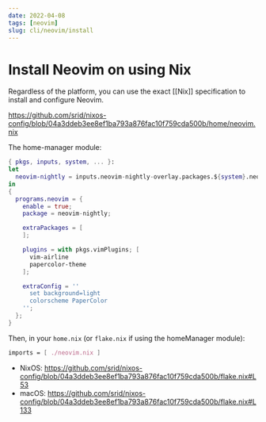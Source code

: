 ```yaml
---
date: 2022-04-08
tags: [neovim]
slug: cli/neovim/install
---
```


# Install Neovim on using Nix

Regardless of the platform, you can use the exact [[Nix]] specification to install and configure Neovim.

https://github.com/srid/nixos-config/blob/04a3ddeb3ee8ef1ba793a876fac10f759cda500b/home/neovim.nix

The home-manager module:

```nix
{ pkgs, inputs, system, ... }:
let
  neovim-nightly = inputs.neovim-nightly-overlay.packages.${system}.neovim;
in
{
  programs.neovim = {
    enable = true;
    package = neovim-nightly;

    extraPackages = [
    ];

    plugins = with pkgs.vimPlugins; [
      vim-airline
      papercolor-theme
    ];

    extraConfig = ''
      set background=light
      colorscheme PaperColor
    '';
  };
}
```

Then, in your `home.nix` (or `flake.nix` if using the homeManager module):

```nix
imports = [ ./neovim.nix ]
```

- NixOS: https://github.com/srid/nixos-config/blob/04a3ddeb3ee8ef1ba793a876fac10f759cda500b/flake.nix#L53
- macOS: https://github.com/srid/nixos-config/blob/04a3ddeb3ee8ef1ba793a876fac10f759cda500b/flake.nix#L133

